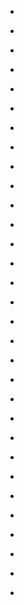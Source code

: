 
- [](/2019/11/b4op_a_h17a/)

- [](/2019/03/ej6prj0/)

- [](/2018/11/1060380491281502208/)

- [](/2018/06/e07mnfl/)

- [](/2018/01/10156316193913912-0/)

- [](/2017/02/10155335684828912-0/)

- [](/2017/01/10155323095923912-0/)

- [](/2017/01/10155307112053912-0/)

- [](/2017/01/10155256940218912-0/)

- [](/2017/01/10155246179153912-0/)

- [](/2015/12/10154261448528912-0/)

- [](/2015/10/10154151930988912-0/)

- [](/2015/07/10153947762518912-0/)

- [](/2014/11/2mg5qw/)

- [](/2014/10/2jk5lp/)

- [](/2014/08/2eys0s/)

- [](/2014/08/2dt1zd/)

- [](/2014/06/ci32qbi/)

- [](/2014/05/25y082/)

- [](/2014/05/ch97d3v/)

- [](/2014/05/ch97xq9/)

- [](/2014/03/21qljl/)

- [](/2014/03/21qlim/)

- [](/2014/03/cgf1109/)

- [](/2014/03/cgfkg0k/)

- [](/2014/03/cgad1hu/)

- [](/2014/01/cehq254/)

- [](/2013/12/1tjkv0/)

- [](/2013/12/ce92zos/)

- [](/2013/06/349164796559650816/)

- [](/2013/02/304364959863828480/)
